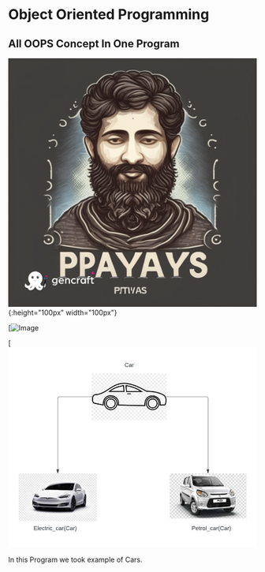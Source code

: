 # Object Oriented Programming
## All OOPS Concept In One Program

[![N|Solid](/All-in-one/Create%20a%20github%201.png)](https://github.com/prayasoncloud/rws_training){:height="100px" width="100px"}

[![Image](https://media.geeksforgeeks.org/wp-content/cdn-uploads/20190717114649/Object-Oriented-Programming-Concepts.jpg)

[![Image](/All-in-one/OOps.jpeg)

In this Program we took example of Cars. 
